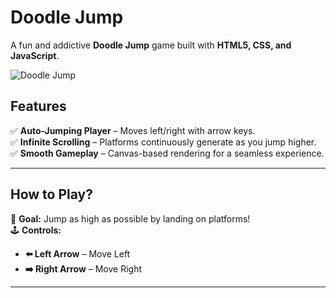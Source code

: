 # Doodle Jump   
A fun and addictive **Doodle Jump** game built with **HTML5, CSS, and JavaScript**.

![Doodle Jump](https://venturebeat.com/wp-content/uploads/2011/03/doodle-jump.jpg)

## Features  
✅ **Auto-Jumping Player** – Moves left/right with arrow keys.  
✅ **Infinite Scrolling** – Platforms continuously generate as you jump higher.  
✅ **Smooth Gameplay** – Canvas-based rendering for a seamless experience.  

---

## How to Play?  
🎯 **Goal:** Jump as high as possible by landing on platforms!  
🕹️ **Controls:**  
- **⬅️ Left Arrow** – Move Left  
- **➡️ Right Arrow** – Move Right  

---


